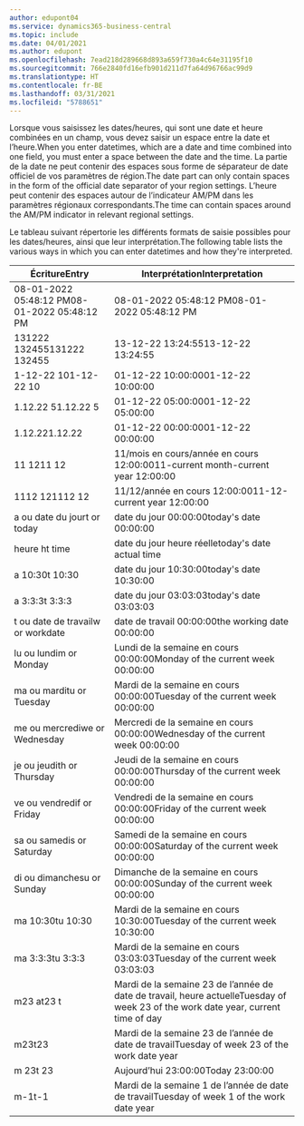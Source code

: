 ```yaml
---
author: edupont04
ms.service: dynamics365-business-central
ms.topic: include
ms.date: 04/01/2021
ms.author: edupont
ms.openlocfilehash: 7ead218d289668d893a659f730a4c64e31195f10
ms.sourcegitcommit: 766e2840fd16efb901d211d7fa64d96766ac99d9
ms.translationtype: HT
ms.contentlocale: fr-BE
ms.lasthandoff: 03/31/2021
ms.locfileid: "5788651"
---
```

<span data-ttu-id="318dc-101">Lorsque vous saisissez les dates/heures, qui sont une date et heure combinées en un champ, vous devez saisir un espace entre la date et l’heure.</span><span class="sxs-lookup"><span data-stu-id="318dc-101">When you enter datetimes, which are a date and time combined into one field, you must enter a space between the date and the time.</span></span> <span data-ttu-id="318dc-102">La partie de la date ne peut contenir des espaces sous forme de séparateur de date officiel de vos paramètres de région.</span><span class="sxs-lookup"><span data-stu-id="318dc-102">The date part can only contain spaces in the form of the official date separator of your region settings.</span></span> <span data-ttu-id="318dc-103">L’heure peut contenir des espaces autour de l’indicateur AM/PM dans les paramètres régionaux correspondants.</span><span class="sxs-lookup"><span data-stu-id="318dc-103">The time can contain spaces around the AM/PM indicator in relevant regional settings.</span></span>

<!--It is also possible to enter only a date in a datetime field, but it is not possible to enter only a time.-->

<span data-ttu-id="318dc-104">Le tableau suivant répertorie les différents formats de saisie possibles pour les dates/heures, ainsi que leur interprétation.</span><span class="sxs-lookup"><span data-stu-id="318dc-104">The following table lists the various ways in which you can enter datetimes and how they're interpreted.</span></span>  

|<span data-ttu-id="318dc-105">Écriture</span><span class="sxs-lookup"><span data-stu-id="318dc-105">Entry</span></span>|<span data-ttu-id="318dc-106">Interprétation</span><span class="sxs-lookup"><span data-stu-id="318dc-106">Interpretation</span></span>|
|---------------|------------------------|
|<span data-ttu-id="318dc-107">08-01-2022 05:48:12 PM</span><span class="sxs-lookup"><span data-stu-id="318dc-107">08-01-2022 05:48:12 PM</span></span>|<span data-ttu-id="318dc-108">08\-01\-2022 05:48:12 PM</span><span class="sxs-lookup"><span data-stu-id="318dc-108">08\-01\-2022 05:48:12 PM</span></span>|
|<span data-ttu-id="318dc-109">131222 132455</span><span class="sxs-lookup"><span data-stu-id="318dc-109">131222 132455</span></span>|<span data-ttu-id="318dc-110">13-12-22 13:24:55</span><span class="sxs-lookup"><span data-stu-id="318dc-110">13-12-22 13:24:55</span></span>|
|<span data-ttu-id="318dc-111">1-12-22 10</span><span class="sxs-lookup"><span data-stu-id="318dc-111">1-12-22 10</span></span>|<span data-ttu-id="318dc-112">01-12-22 10:00:00</span><span class="sxs-lookup"><span data-stu-id="318dc-112">01-12-22 10:00:00</span></span>|
|<span data-ttu-id="318dc-113">1.12.22 5</span><span class="sxs-lookup"><span data-stu-id="318dc-113">1.12.22 5</span></span>|<span data-ttu-id="318dc-114">01-12-22 05:00:00</span><span class="sxs-lookup"><span data-stu-id="318dc-114">01-12-22 05:00:00</span></span>|
|<span data-ttu-id="318dc-115">1.12.22</span><span class="sxs-lookup"><span data-stu-id="318dc-115">1.12.22</span></span>|<span data-ttu-id="318dc-116">01-12-22 00:00:00</span><span class="sxs-lookup"><span data-stu-id="318dc-116">01-12-22 00:00:00</span></span>|
|<span data-ttu-id="318dc-117">11 12</span><span class="sxs-lookup"><span data-stu-id="318dc-117">11 12</span></span>|<span data-ttu-id="318dc-118">11/mois en cours/année en cours 12:00:00</span><span class="sxs-lookup"><span data-stu-id="318dc-118">11-current month-current year 12:00:00</span></span>|
|<span data-ttu-id="318dc-119">1112 12</span><span class="sxs-lookup"><span data-stu-id="318dc-119">1112 12</span></span>|<span data-ttu-id="318dc-120">11/12/année en cours 12:00:00</span><span class="sxs-lookup"><span data-stu-id="318dc-120">11-12-current year 12:00:00</span></span>|
|<span data-ttu-id="318dc-121">a ou date du jour</span><span class="sxs-lookup"><span data-stu-id="318dc-121">t or today</span></span>|<span data-ttu-id="318dc-122">date du jour 00:00:00</span><span class="sxs-lookup"><span data-stu-id="318dc-122">today's date 00:00:00</span></span>|
|<span data-ttu-id="318dc-123">heure h</span><span class="sxs-lookup"><span data-stu-id="318dc-123">t time</span></span>|<span data-ttu-id="318dc-124">date du jour heure réelle</span><span class="sxs-lookup"><span data-stu-id="318dc-124">today's date actual time</span></span>|
|<span data-ttu-id="318dc-125">a 10:30</span><span class="sxs-lookup"><span data-stu-id="318dc-125">t 10:30</span></span>|<span data-ttu-id="318dc-126">date du jour 10:30:00</span><span class="sxs-lookup"><span data-stu-id="318dc-126">today's date 10:30:00</span></span>|
|<span data-ttu-id="318dc-127">a 3:3:3</span><span class="sxs-lookup"><span data-stu-id="318dc-127">t 3:3:3</span></span>|<span data-ttu-id="318dc-128">date du jour 03:03:03</span><span class="sxs-lookup"><span data-stu-id="318dc-128">today's date 03:03:03</span></span>|
|<span data-ttu-id="318dc-129">t ou date de travail</span><span class="sxs-lookup"><span data-stu-id="318dc-129">w or workdate</span></span>|<span data-ttu-id="318dc-130">date de travail 00:00:00</span><span class="sxs-lookup"><span data-stu-id="318dc-130">the working date 00:00:00</span></span>|
|<span data-ttu-id="318dc-131">lu ou lundi</span><span class="sxs-lookup"><span data-stu-id="318dc-131">m or Monday</span></span>|<span data-ttu-id="318dc-132">Lundi de la semaine en cours 00:00:00</span><span class="sxs-lookup"><span data-stu-id="318dc-132">Monday of the current week 00:00:00</span></span>|
|<span data-ttu-id="318dc-133">ma ou mardi</span><span class="sxs-lookup"><span data-stu-id="318dc-133">tu or Tuesday</span></span>|<span data-ttu-id="318dc-134">Mardi de la semaine en cours 00:00:00</span><span class="sxs-lookup"><span data-stu-id="318dc-134">Tuesday of the current week 00:00:00</span></span>|
|<span data-ttu-id="318dc-135">me ou mercredi</span><span class="sxs-lookup"><span data-stu-id="318dc-135">we or Wednesday</span></span>|<span data-ttu-id="318dc-136">Mercredi de la semaine en cours 00:00:00</span><span class="sxs-lookup"><span data-stu-id="318dc-136">Wednesday of the current week 00:00:00</span></span>|
|<span data-ttu-id="318dc-137">je ou jeudi</span><span class="sxs-lookup"><span data-stu-id="318dc-137">th or Thursday</span></span>|<span data-ttu-id="318dc-138">Jeudi de la semaine en cours 00:00:00</span><span class="sxs-lookup"><span data-stu-id="318dc-138">Thursday of the current week 00:00:00</span></span>|
|<span data-ttu-id="318dc-139">ve ou vendredi</span><span class="sxs-lookup"><span data-stu-id="318dc-139">f or Friday</span></span>|<span data-ttu-id="318dc-140">Vendredi de la semaine en cours 00:00:00</span><span class="sxs-lookup"><span data-stu-id="318dc-140">Friday of the current week 00:00:00</span></span>|
|<span data-ttu-id="318dc-141">sa ou samedi</span><span class="sxs-lookup"><span data-stu-id="318dc-141">s or Saturday</span></span>|<span data-ttu-id="318dc-142">Samedi de la semaine en cours 00:00:00</span><span class="sxs-lookup"><span data-stu-id="318dc-142">Saturday of the current week 00:00:00</span></span>|
|<span data-ttu-id="318dc-143">di ou dimanche</span><span class="sxs-lookup"><span data-stu-id="318dc-143">su or Sunday</span></span>|<span data-ttu-id="318dc-144">Dimanche de la semaine en cours 00:00:00</span><span class="sxs-lookup"><span data-stu-id="318dc-144">Sunday of the current week 00:00:00</span></span>|
|<span data-ttu-id="318dc-145">ma 10:30</span><span class="sxs-lookup"><span data-stu-id="318dc-145">tu 10:30</span></span>|<span data-ttu-id="318dc-146">Mardi de la semaine en cours 10:30:00</span><span class="sxs-lookup"><span data-stu-id="318dc-146">Tuesday of the current week 10:30:00</span></span>|
|<span data-ttu-id="318dc-147">ma 3:3:3</span><span class="sxs-lookup"><span data-stu-id="318dc-147">tu 3:3:3</span></span>|<span data-ttu-id="318dc-148">Mardi de la semaine en cours 03:03:03</span><span class="sxs-lookup"><span data-stu-id="318dc-148">Tuesday of the current week 03:03:03</span></span>|
|<span data-ttu-id="318dc-149">m23 a</span><span class="sxs-lookup"><span data-stu-id="318dc-149">t23 t</span></span>|<span data-ttu-id="318dc-150">Mardi de la semaine 23 de l’année de date de travail, heure actuelle</span><span class="sxs-lookup"><span data-stu-id="318dc-150">Tuesday of week 23 of the work date year, current time of day</span></span>|
|<span data-ttu-id="318dc-151">m23</span><span class="sxs-lookup"><span data-stu-id="318dc-151">t23</span></span>|<span data-ttu-id="318dc-152">Mardi de la semaine 23 de l’année de date de travail</span><span class="sxs-lookup"><span data-stu-id="318dc-152">Tuesday of week 23 of the work date year</span></span>|
|<span data-ttu-id="318dc-153">m 23</span><span class="sxs-lookup"><span data-stu-id="318dc-153">t 23</span></span>|<span data-ttu-id="318dc-154">Aujourd’hui 23:00:00</span><span class="sxs-lookup"><span data-stu-id="318dc-154">Today 23:00:00</span></span>|
|<span data-ttu-id="318dc-155">m-1</span><span class="sxs-lookup"><span data-stu-id="318dc-155">t-1</span></span>|<span data-ttu-id="318dc-156">Mardi de la semaine 1 de l’année de date de travail</span><span class="sxs-lookup"><span data-stu-id="318dc-156">Tuesday of week 1 of the work date year</span></span>|


